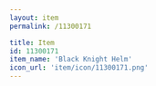 ```yaml
---
layout: item
permalink: /11300171

title: Item
id: 11300171
item_name: 'Black Knight Helm'
icon_url: 'item/icon/11300171.png'
---
```

